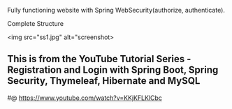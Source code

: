 Fully functioning website with Spring WebSecurity(authorize, authenticate).

Complete Structure

<img src="ss1.jpg" alt="screenshot>








## This is from the YouTube Tutorial Series - Registration and Login with Spring Boot, Spring Security, Thymeleaf, Hibernate and MySQL

#@ https://www.youtube.com/watch?v=KKjKFLKlCbc
